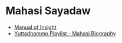 # Mahasi Sayadaw

- [Manual of Insight](https://wisdomexperience.org/academy/wp-content/uploads/sites/4/2016/07/Manual-of-Insight-for-Course.pdf)
- [Yuttadhammo Playlist - Mahasi Biography](https://www.youtube.com/playlist?list=PLEEE773D91D5A2AD9)

